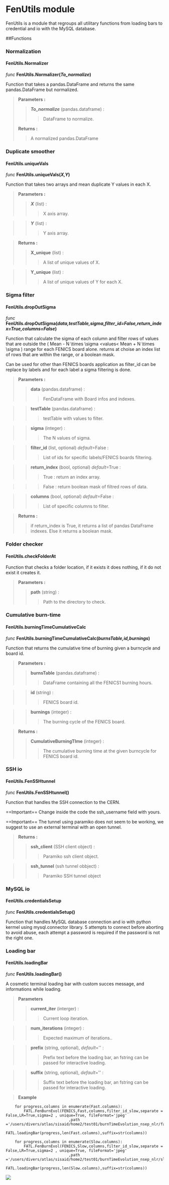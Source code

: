 # FenUtils module
FenUtils is a module that regroups all utilitary functions from loading bars to credential and io with the MySQL database.

##Functions

### Normalization
#### FenUtils.Normalizer
_func_ **FenUtils.Normalizer(<i>To_normalize</i>)**

Function that takes a pandas.DataFrame and returns the same pandas.DataFrame but normalized.

>**Parameters :**
>>***To_normalize*** (pandas.dataframe) :
>>>DataFrame to normalize.
>
>**Returns :**
>>A normalized pandas.DataFrame


### Duplicate smoother
#### FenUtils.uniqueVals

_func_ **FenUtils.uniqueVals(<i>X,Y</i>)**

Function that takes two arrays and mean duplicate Y values in each X.

>**Parameters :**
>> ***X*** (list) :
>>>X axis array.

>> ***Y*** (list) :
>>>Y axis array.

>**Returns :**
>>**X_unique** (list) :
>>>A list of unique values of X.

>>**Y_unique** (list) :
>>>A list of unique values of Y for each X.


### Sigma filter
#### FenUtils.dropOutSigma
_func_ **FenUtils.dropOutSigma(<i>data,testTable,sigma,filter_id=False,return_index=True,columns=False</i>)**

Function that calculate the sigma of each column and filter rows of values that are outside the \( Mean - N \times \sigma <values< Mean + N \times \sigma \) range for each FENICS board alone. returns at choise an index list of rows that are within the range, or a boolean mask.

Can be used for other than FENICS boards application as filter_id can be replace by labels and for each label a sigma filtering is done.

>**Parameters :**
>>**data** (pandas.dataframe) :
>>>FenDataFrame with Board infos and indexes.

>>**testTable** (pandas.dataframe) :
>>>testTable with values to filter.

>>**sigma** (integer) :
>>>The N values of sigma.

>>**filter_id** (list, optional) *default*=False :
>>>List of ids for specific labels/FENICS boards filtering.

>>**return_index** (bool, optional) *default*=True :
>>>True : return an index array.

>>>False : return boolean mask of filtred rows of data.

>>**columns** (bool, optional) *default*=False :
>>>List of specific columns to filter.

>**Returns :**
>> if return_index is True, it returns a list of pandas DataFrame indexes. Else it returns a boolean mask.

### Folder checker
#### FenUtils.checkFolderAt

Function that checks a folder location, if it exists it does nothing, if it do not exist it creates it.

>**Parameters :**
>>**path** (string) :
>>>Path to the directory to check.

### Cumulative burn-time
#### FenUtils.burningTimeCumulativeCalc
_func_ **FenUtils.burningTimeCumulativeCalc(<i>burnsTable,id,burnings</i>)**

Function that returns the cumulative time of burning given a burncycle and board id.

>**Parameters :**
>>**burnsTable** (pandas.dataframe) :
>>> DataFrame containing all the FENICS1 burning hours.

>>**id** (string) :
>>> FENICS board id.

>>**burnings** (integer) :
>>> The burning cycle of the FENICS board.

>**Returns :**
>>**CumulativeBurningTIme** (integer) :
>>> The cumulative burning time at the given burncycle for FENICS board id.

### SSH io
#### FenUtils.FenSSHtunnel
_func_ **FenUtils.FenSSHtunnel()**

Function that handles the SSH connection to the CERN.

==Important== Change inside the code the ssh_username field with yours.

==Important== The tunnel using paramiko does not seem to be working, we suggest to use an external terminal with an open tunnel.

>**Returns :**
>>**ssh_client** (SSH client object) :
>>>Paramiko ssh client object.

>>**ssh_tunnel** (ssh tunnel obbject) :
>>>Paramiko SSH tunnel object

### MySQL io
#### FenUtils.credentialsSetup
_func_ **FenUtils.credentialsSetup()**

Function that handles MySQL database connection and io with python kermel using mysql.connector library.
5 attempts to connect before aborting to avoid abuse, each attempt a password is required if the password is not the right one. 


### Loading bar
#### FenUtils.loadingBar
_func_ **FenUtils.loadingBar()**

A cosmetic terminal loading bar with custom succes message, and informations while loading.

>**Parameters**
>>**current_iter** (interger) :
>>>Current loop iteration.

>>**num_iterations** (integer) :
>>>Expected maximum of iterations..

>>**prefix** (string, optional), *default*='' :
>>>Prefix text before the loading bar, an fstring can be passed for interactive loading.

>>**suffix** (string, optional), *default*='' :
>>>Suffix text before the loading bar, an fstring can be passed for interactive loading.

>**Example**

        for progress,columns in enumerate(Fast.columns):
            FATL.FenBurnEvol(FENICS,Fast,columns,filter_id_slow,separate = False,LR=True,sigma=2 , unique=True, fileFormat='jpeg'
                                ,path ='/users/divers/atlas/sisaid/home2/test01/burnTimeEvolution_nsep_nlr/fast')
            FATL.loadingBar(progress,len(Fast.columns),suffix=str(columns))

        for progress,columns in enumerate(Slow.columns):
            FATL.FenBurnEvol(FENICS,Slow,columns,filter_id_slow,separate = False,LR=True,sigma=2 , unique=True, fileFormat='jpeg'
                                ,path ='/users/divers/atlas/sisaid/home2/test01/burnTimeEvolution_nsep_nlr/slow')
            FATL.loadingBar(progress,len(Slow.columns),suffix=str(columns))


<img src='../assets/loading_bar.png'></img>